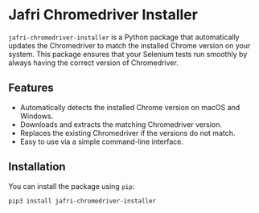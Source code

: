# Jafri Chromedriver Installer

`jafri-chromedriver-installer` is a Python package that automatically updates the Chromedriver to match the installed Chrome version on your system. This package ensures that your Selenium tests run smoothly by always having the correct version of Chromedriver.

## Features

- Automatically detects the installed Chrome version on macOS and Windows.
- Downloads and extracts the matching Chromedriver version.
- Replaces the existing Chromedriver if the versions do not match.
- Easy to use via a simple command-line interface.

## Installation

You can install the package using `pip`:

```sh
pip3 install jafri-chromedriver-installer
